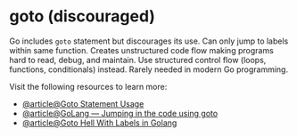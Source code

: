 # goto (discouraged)

Go includes `goto` statement but discourages its use. Can only jump to labels within same function. Creates unstructured code flow making programs hard to read, debug, and maintain. Use structured control flow (loops, functions, conditionals) instead. Rarely needed in modern Go programming.

Visit the following resources to learn more:

- [@article@Goto Statement Usage](https://labex.io/tutorials/go-goto-statement-usage-149074)
- [@article@GoLang — Jumping in the code using goto](https://medium.com/@rajasoni1995/golang-jumping-in-the-code-using-goto-a36116831396)
- [@article@Goto Hell With Labels in Golang](https://programmingpercy.tech/blog/goto-hell-with-labels-in-golang/)